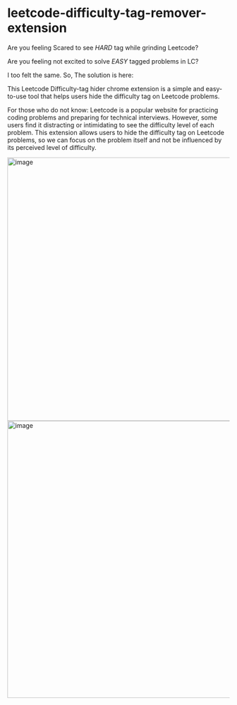 # leetcode-difficulty-tag-remover-extension

Are you feeling Scared to see *HARD* tag while grinding Leetcode?

Are you feeling not excited to solve *EASY* tagged problems in LC?

I too felt the same. So, The solution is here:

This Leetcode Difficulty-tag hider chrome extension is a simple and easy-to-use tool that helps users hide the difficulty tag on Leetcode problems. 

For those who do not know: Leetcode is a popular website for practicing coding problems and preparing for technical interviews. However, some users find it distracting or intimidating to see the difficulty level of each problem. This extension allows users to hide the difficulty tag on Leetcode problems, so we can focus on the problem itself and not be influenced by its perceived level of difficulty.

<img width="596" alt="image" src="https://user-images.githubusercontent.com/48608522/219151251-67753b33-4b88-4913-b959-8122414bcb08.png">
<img width="627" alt="image" src="https://user-images.githubusercontent.com/48608522/219151475-554b6539-65ef-484c-8a27-e5638279a27a.png">
